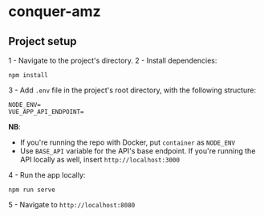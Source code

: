 # conquer-amz

## Project setup
1 - Navigate to the project's directory.
2 - Install dependencies:
```
npm install
```
3 - Add `.env` file in the project's root directory, with the following structure:
```
NODE_ENV=
VUE_APP_API_ENDPOINT=
```
**NB**:
- If you're running the repo with Docker, put `container` as `NODE_ENV`
- Use `BASE_API` variable for the API's base endpoint. If you're running the API locally as well, insert `http://localhost:3000`

4 - Run the app locally:
```
npm run serve
```
5 - Navigate to `http://localhost:8080`

